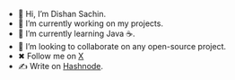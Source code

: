 - 👋 Hi, I’m Dishan Sachin.
- 🔭 I’m currently working on my projects.
- 🌱 I’m currently learning Java ☕.
- 👯 I’m looking to collaborate on any open-source project.
- ✖  Follow me on [X](https://twitter.com/skdishansachin)
- ✍ Write on [Hashnode](https://hashnode.com/@skdishansachin).

